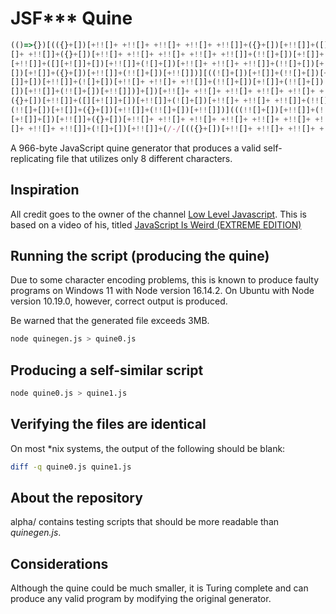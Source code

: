 # JSF*** Quine

```js
(()=>{})[(({}+[])[+!![]+ +!![]+ +!![]+ +!![]+ +!![]]+({}+[])[+!![]]+([][+![]]+[])[+!![]]+(![]+[])[+!![]+ +!![]+ +!![]]+(!![]+[])[+![]]+(!![]+[])[+!![]]+(!![]+[])[+!!
[]+ +!![]]+({}+[])[+!![]+ +!![]+ +!![]+ +!![]+ +!![]]+(!![]+[])[+![]]+({}+[])[+!![]]+(!![]+[])[+!![]])]((([]+[])[(({}+[])[+!![]+ +!![]+ +!![]+ +!![]+ +!![]]+({}+[])
[+!![]]+([][+![]]+[])[+!![]]+(![]+[])[+!![]+ +!![]+ +!![]]+(!![]+[])[+![]]+(!![]+[])[+!![]]+(!![]+[])[+!![]+ +!![]]+({}+[])[+!![]+ +!![]+ +!![]+ +!![]+ +!![]]+(!![]+
[])[+![]]+({}+[])[+!![]]+(!![]+[])[+!![]])][((![]+[])[+![]]+(!![]+[])[+!![]]+({}+[])[+!![]]+((+![])[(({}+[])[+!![]+ +!![]+ +!![]+ +!![]+ +!![]]+({}+[])[+!![]]+([][+!
[]]+[])[+!![]]+(![]+[])[+!![]+ +!![]+ +!![]]+(!![]+[])[+![]]+(!![]+[])[+!![]]+(!![]+[])[+!![]+ +!![]]+({}+[])[+!![]+ +!![]+ +!![]+ +!![]+ +!![]]+(!![]+[])[+![]]+({}+
[])[+!![]]+(!![]+[])[+!![]])]+[])[+!![]+ +!![]+ +!![]+ +!![]+ +!![]+ +!![]+ +!![]+ +!![]+ +!![]+ +!![]+ +!![]]+(()=>{})[(({}+[])[+!![]+ +!![]+ +!![]+ +!![]+ +!![]]+
({}+[])[+!![]]+([][+![]]+[])[+!![]]+(![]+[])[+!![]+ +!![]+ +!![]]+(!![]+[])[+![]]+(!![]+[])[+!![]]+(!![]+[])[+!![]+ +!![]]+({}+[])[+!![]+ +!![]+ +!![]+ +!![]+ +!![]]+
(!![]+[])[+![]]+({}+[])[+!![]]+(!![]+[])[+!![]])](((!![]+[])[+!![]]+(![]+[])[+!![]+ +!![]+ +!![]+ +!![]]+(!![]+[])[+![]]+(!![]+[])[+!![]+ +!![]]+(!![]+[])[+!![]]+([]
[+![]]+[])[+!![]]+({}+[])[+!![]+ +!![]+ +!![]+ +!![]+ +!![]+ +!![]+ +!![]]+(![]+[])[+!![]+ +!![]+ +!![]+ +!![]]+(![]+[])[+!![]+ +!![]+ +!![]]+({}+[])[+!![]+ +!![]+ +!!
[]+ +!![]+ +!![]]+(![]+[])[+!![]]+(/-/[(({}+[])[+!![]+ +!![]+ +!![]+ +!![]+ +!![]]+({}+[])[+!![]]+([][+![]]+[])[+!![]]+(![]+[])[+!![]+ +!![]+ +!![]]+(!![]+[])[+![] ...
```

A 966-byte JavaScript quine generator that produces a valid self-replicating file that utilizes only 8 different characters.

## Inspiration

All credit goes to the owner of the channel [Low Level Javascript](https://www.youtube.com/c/LowLevelJavaScript). This is based on a video of his, titled [JavaScript Is Weird (EXTREME EDITION)
](https://www.youtube.com/watch?v=sRWE5tnaxlI)

## Running the script (producing the quine)

Due to some character encoding problems, this is known to produce faulty programs on Windows 11 with Node version 16.14.2. On Ubuntu with Node version 10.19.0, however, correct output is produced.

Be warned that the generated file exceeds 3MB.

```sh
node quinegen.js > quine0.js
```

## Producing a self-similar script

```sh
node quine0.js > quine1.js
```

## Verifying the files are identical

On most *nix systems, the output of the following should be blank:

```sh
diff -q quine0.js quine1.js
```

## About the repository

alpha/ contains testing scripts that should be more readable than <i>quinegen.js</i>.

## Considerations

Although the quine could be much smaller, it is Turing complete and can produce any valid program by modifying the original generator.
